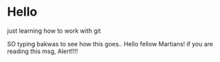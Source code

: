 # Hello
just learning how to work with git

SO typing bakwas to see how this goes.. 
Hello fellow Martians!
if you are reading this msg, Alert!!!!


